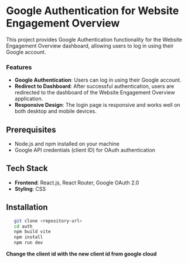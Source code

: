 
# Google Authentication for Website Engagement Overview


This project provides Google Authentication functionality for the Website Engagement Overview dashboard, allowing users to log in using their Google account.

### Features

- **Google Authentication**: Users can log in using their Google account.
- **Redirect to Dashboard**: After successful authentication, users are redirected to the dashboard of the Website Engagement Overview application.
- **Responsive Design**: The login page is responsive and works well on both desktop and mobile devices.
## Prerequisites

- Node.js and npm installed on your machine
- Google API credentials (client ID) for OAuth authentication
## Tech Stack

- **Frontend**: React.js, React Router, Google OAuth 2.0
- **Styling**: CSS


## Installation

```bash
   git clone <repository-url>
   cd auth
   npm build vite
   npm install
   npm run dev
   ```
   **Change the client id with the new client id from google cloud**

